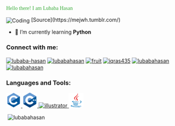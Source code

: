 <span style="color: #38aa38; font-family:verdana; font-size: 60;">Hello there! I am Lubaba Hasan</span>

<img align="center" alt="Coding" width="800" src="https://64.media.tumblr.com/27a69fe9243c5d39d83e3a5a88a5c4ba/32a42778a011479f-c1/s1280x1920/04d5ce9ece88f84793d0e397ea6797f9bc768f2e.gifv">
[Source](https://mejwh.tumblr.com/)

- 🌱 I’m currently learning **Python**

<h3 align="left">Connect with me:</h3>
<p align="left">
<a href="https://linkedin.com/in/lubaba-hasan" target="blank"><img align="center" src="https://raw.githubusercontent.com/rahuldkjain/github-profile-readme-generator/master/src/images/icons/Social/linked-in-alt.svg" alt="lubaba-hasan" height="30" width="40" /></a>
<a href="https://kaggle.com/lubabahasan" target="blank"><img align="center" src="https://raw.githubusercontent.com/rahuldkjain/github-profile-readme-generator/master/src/images/icons/Social/kaggle.svg" alt="lubabahasan" height="30" width="40" /></a>
<a href="https://www.codechef.com/users/fruit" target="blank"><img align="center" src="https://cdn.jsdelivr.net/npm/simple-icons@3.1.0/icons/codechef.svg" alt="fruit" height="30" width="40" /></a>
<a href="https://www.hackerrank.com/iqras435" target="blank"><img align="center" src="https://raw.githubusercontent.com/rahuldkjain/github-profile-readme-generator/master/src/images/icons/Social/hackerrank.svg" alt="iqras435" height="30" width="40" /></a>
<a href="https://codeforces.com/profile/lubabahasan" target="blank"><img align="center" src="https://raw.githubusercontent.com/rahuldkjain/github-profile-readme-generator/master/src/images/icons/Social/codeforces.svg" alt="lubabahasan" height="30" width="40" /></a>
<a href="https://www.leetcode.com/lubabahasan" target="blank"><img align="center" src="https://raw.githubusercontent.com/rahuldkjain/github-profile-readme-generator/master/src/images/icons/Social/leet-code.svg" alt="lubabahasan" height="30" width="40" /></a>
</p>

<h3 align="left">Languages and Tools:</h3>
<p align="left"> <a href="https://www.cprogramming.com/" target="_blank" rel="noreferrer"> <img src="https://raw.githubusercontent.com/devicons/devicon/master/icons/c/c-original.svg" alt="c" width="40" height="40"/> </a> <a href="https://www.w3schools.com/cpp/" target="_blank" rel="noreferrer"> <img src="https://raw.githubusercontent.com/devicons/devicon/master/icons/cplusplus/cplusplus-original.svg" alt="cplusplus" width="40" height="40"/> </a> <a href="https://www.adobe.com/in/products/illustrator.html" target="_blank" rel="noreferrer"> <img src="https://www.vectorlogo.zone/logos/adobe_illustrator/adobe_illustrator-icon.svg" alt="illustrator" width="40" height="40"/> </a> <a href="https://www.java.com" target="_blank" rel="noreferrer"> <img src="https://raw.githubusercontent.com/devicons/devicon/master/icons/java/java-original.svg" alt="java" width="40" height="40"/> </a> </p>

<p>&nbsp;<img align="center" src="https://github-readme-stats.vercel.app/api?username=lubabahasan&show_icons=true&locale=en" alt="lubabahasan" /></p>

